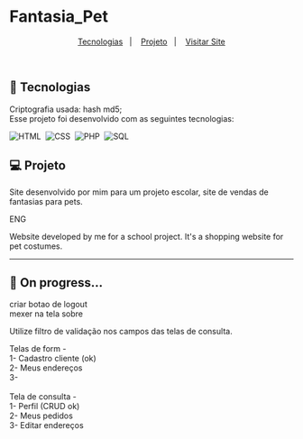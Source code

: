 # Fantasia_Pet

<p align="center">
  <a href="#-tecnologias">Tecnologias</a>&nbsp;&nbsp;&nbsp;|&nbsp;&nbsp;&nbsp;
  <a href="#-projeto">Projeto</a>&nbsp;&nbsp;&nbsp;|&nbsp;&nbsp;&nbsp;
  <a href="#-visitar-site">Visitar Site</a>
</p>

<br>

## 🚀 Tecnologias

Criptografia usada: hash md5;<br>
Esse projeto foi desenvolvido com as seguintes tecnologias:

![HTML](https://img.shields.io/badge/-HTML-FFDAB9?style=for-the-badge&logo=HTML5&logoColor=html)&nbsp;
![CSS](https://img.shields.io/badge/-CSS-87CEEB?style=for-the-badge&logo=CSS3&logoColor=css)&nbsp;
![PHP](https://img.shields.io/badge/-PHP-DDA0DD?style=for-the-badge&logo=PHP&logoColor=php)&nbsp;
![SQL](https://img.shields.io/badge/-SQL-D8BFD8?style=for-the-badge&logo=mySQL&logoColor=sql)

## 💻 Projeto

Site desenvolvido por mim para um projeto escolar, site de vendas de fantasias para pets.

ENG

Website developed by me for a school project. It's a shopping website for pet costumes.

-------------------

## 🌻 On progress...

criar botao de logout<br>
mexer na tela sobre<br>

 Utilize filtro de validação nos campos das telas de consulta.<br>

Telas de form - <br>
1- Cadastro cliente (ok)<br>
2- Meus endereços<br>
3- <br>
<br>
Tela de consulta -<br>
1- Perfil (CRUD ok)<br>
2- Meus pedidos<br>
3- Editar endereços